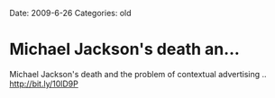 Date: 2009-6-26
Categories: old

# Michael Jackson's death an...

Michael Jackson&#39;s death and the problem of contextual advertising .. <a href="http://bit.ly/10lD9P" rel="nofollow">http://bit.ly/10lD9P</a>
